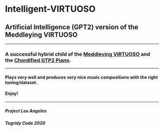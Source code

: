 # Intelligent-VIRTUOSO
## Artificial Intelligence (GPT2) version of the Meddleying VIRTUOSO

***

### A successful hybrid child of the [Meddleying VIRTUOSO](https://github.com/asigalov61/Meddleying-VIRTUOSO) and the [Chordified GTP2 Piano](https://github.com/asigalov61/Amazing-GPT2-Piano).

***

#### Plays very well and produces very nice music compositions with the right tuning/dataset.

#### Enjoy!

***

##### Project Los Angeles

##### Tegridy Code 2020

